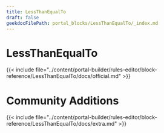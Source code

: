 ```yaml
---
title: LessThanEqualTo
draft: false
geekdocFilePath: portal_blocks/LessThanEqualTo/_index.md
---
```

# LessThanEqualTo
{{< include file="../content/portal-builder/rules-editor/block-reference/LessThanEqualTo/docs/official.md" >}}

# Community Additions

{{< include file="../content/portal-builder/rules-editor/block-reference/LessThanEqualTo/docs/extra.md" >}}